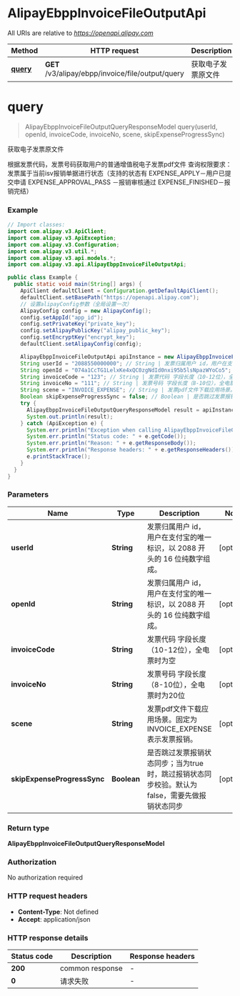 # AlipayEbppInvoiceFileOutputApi

All URIs are relative to *https://openapi.alipay.com*

| Method | HTTP request | Description |
|------------- | ------------- | -------------|
| [**query**](AlipayEbppInvoiceFileOutputApi.md#query) | **GET** /v3/alipay/ebpp/invoice/file/output/query | 获取电子发票原文件 |


<a name="query"></a>
# **query**
> AlipayEbppInvoiceFileOutputQueryResponseModel query(userId, openId, invoiceCode, invoiceNo, scene, skipExpenseProgressSync)

获取电子发票原文件

根据发票代码，发票号码获取用户的普通增值税电子发票pdf文件  查询权限要求： 发票属于当前isv报销单据进行状态（支持的状态有 EXPENSE_APPLY－用户已提交申请 EXPENSE_APPROVAL_PASS －报销审核通过 EXPENSE_FINISHED－报销完结）

### Example
```java
// Import classes:
import com.alipay.v3.ApiClient;
import com.alipay.v3.ApiException;
import com.alipay.v3.Configuration;
import com.alipay.v3.util.*;
import com.alipay.v3.api.models.*;
import com.alipay.v3.api.AlipayEbppInvoiceFileOutputApi;

public class Example {
  public static void main(String[] args) {
    ApiClient defaultClient = Configuration.getDefaultApiClient();
    defaultClient.setBasePath("https://openapi.alipay.com");
    // 设置alipayConfig参数（全局设置一次）
    AlipayConfig config = new AlipayConfig();
    config.setAppId("app_id");
    config.setPrivateKey("private_key");
    config.setAlipayPublicKey("alipay_public_key");
    config.setEncryptKey("encrypt_key");
    defaultClient.setAlipayConfig(config);

    AlipayEbppInvoiceFileOutputApi apiInstance = new AlipayEbppInvoiceFileOutputApi(defaultClient);
    String userId = "2088550000000"; // String | 发票归属用户 id，用户在支付宝的唯一标识，以 2088 开头的 16 位纯数字组成。
    String openId = "074a1CcTG1LelxKe4xQC0zgNdId0nxi95b5lsNpazWYoCo5"; // String | 发票归属用户 id，用户在支付宝的唯一标识，以 2088 开头的 16 位纯数字组成。
    String invoiceCode = "123"; // String | 发票代码 字段长度（10-12位），全电票时为空
    String invoiceNo = "111"; // String | 发票号码 字段长度（8-10位），全电票时为20位
    String scene = "INVOICE_EXPENSE"; // String | 发票pdf文件下载应用场景。固定为 INVOICE_EXPENSE  表示发票报销。
    Boolean skipExpenseProgressSync = false; // Boolean | 是否跳过发票报销状态同步；当为true时，跳过报销状态同步校验。默认为false，需要先做报销状态同步
    try {
      AlipayEbppInvoiceFileOutputQueryResponseModel result = apiInstance.query(userId, openId, invoiceCode, invoiceNo, scene, skipExpenseProgressSync);
      System.out.println(result);
    } catch (ApiException e) {
      System.err.println("Exception when calling AlipayEbppInvoiceFileOutputApi#query");
      System.err.println("Status code: " + e.getCode());
      System.err.println("Reason: " + e.getResponseBody());
      System.err.println("Response headers: " + e.getResponseHeaders());
      e.printStackTrace();
    }
  }
}
```

### Parameters

| Name | Type | Description  | Notes |
|------------- | ------------- | ------------- | -------------|
| **userId** | **String**| 发票归属用户 id，用户在支付宝的唯一标识，以 2088 开头的 16 位纯数字组成。 | [optional] |
| **openId** | **String**| 发票归属用户 id，用户在支付宝的唯一标识，以 2088 开头的 16 位纯数字组成。 | [optional] |
| **invoiceCode** | **String**| 发票代码 字段长度（10-12位），全电票时为空 | [optional] |
| **invoiceNo** | **String**| 发票号码 字段长度（8-10位），全电票时为20位 | [optional] |
| **scene** | **String**| 发票pdf文件下载应用场景。固定为 INVOICE_EXPENSE  表示发票报销。 | [optional] |
| **skipExpenseProgressSync** | **Boolean**| 是否跳过发票报销状态同步；当为true时，跳过报销状态同步校验。默认为false，需要先做报销状态同步 | [optional] |

### Return type

**AlipayEbppInvoiceFileOutputQueryResponseModel**

### Authorization

No authorization required

### HTTP request headers

 - **Content-Type**: Not defined
 - **Accept**: application/json

### HTTP response details
| Status code | Description | Response headers |
|-------------|-------------|------------------|
| **200** | common response |  -  |
| **0** | 请求失败 |  -  |

